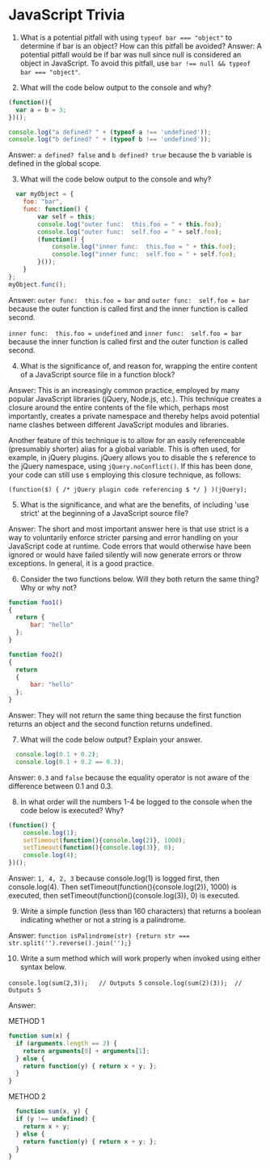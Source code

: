 # JavaScript Trivia

1. What is a potential pitfall with using `typeof bar === "object"` to determine if bar is an object? How can this pitfall be avoided?
  Answer: A potential pitfall would be if bar was null since null is considered an object in JavaScript. To avoid this pitfall, use `bar !== null && typeof bar === "object"`.

2. What will the code below output to the console and why?

``` javascript
(function(){
  var a = b = 3;
})();

console.log("a defined? " + (typeof a !== 'undefined'));
console.log("b defined? " + (typeof b !== 'undefined'));
```

  Answer: `a defined? false` and `b defined? true` because the b variable is defined in the global scope.

3. What will the code below output to the console and why?

``` javascript
  var myObject = {
    foo: "bar",
    func: function() {
        var self = this;
        console.log("outer func:  this.foo = " + this.foo);
        console.log("outer func:  self.foo = " + self.foo);
        (function() {
            console.log("inner func:  this.foo = " + this.foo);
            console.log("inner func:  self.foo = " + self.foo);
        }());
    }
};
myObject.func();
```

  Answer: `outer func:  this.foo = bar` and `outer func:  self.foo = bar` because the outer function is called first and the inner function is called second.

  `inner func:  this.foo = undefined` and `inner func:  self.foo = bar` because the inner function is called first and the outer function is called second.

4. What is the significance of, and reason for, wrapping the entire content of a JavaScript source file in a function block?

  Answer: This is an increasingly common practice, employed by many popular JavaScript libraries (jQuery, Node.js, etc.). This technique creates a closure around the entire contents of the file which, perhaps most importantly, creates a private namespace and thereby helps avoid potential name clashes between different JavaScript modules and libraries.

  Another feature of this technique is to allow for an easily referenceable (presumably shorter) alias for a global variable. This is often used, for example, in jQuery plugins. jQuery allows you to disable the `$` reference to the jQuery namespace, using `jQuery.noConflict()`. If this has been done, your code can still use `$` employing this closure technique, as follows:

  `(function($) { /* jQuery plugin code referencing $ */ } )(jQuery);`

5. What is the significance, and what are the benefits, of including 'use strict' at the beginning of a JavaScript source file?

  Answer: The short and most important answer here is that use strict is a way to voluntarily enforce stricter parsing and error handling on your JavaScript code at runtime. Code errors that would otherwise have been ignored or would have failed silently will now generate errors or throw exceptions. In general, it is a good practice.

6. Consider the two functions below. Will they both return the same thing? Why or why not?

``` javascript
function foo1()
{
  return {
      bar: "hello"
  };
}

function foo2()
{
  return
  {
      bar: "hello"
  };
}
```

  Answer: They will not return the same thing because the first function returns an object and the second function returns undefined.

7. What will the code below output? Explain your answer.

``` javascript
  console.log(0.1 + 0.2);
  console.log(0.1 + 0.2 == 0.3);
```

  Answer: `0.3` and `false` because the equality operator is not aware of the difference between 0.1 and 0.3.

8. In what order will the numbers 1-4 be logged to the console when the code below is executed? Why?

``` javascript
(function() {
    console.log(1); 
    setTimeout(function(){console.log(2)}, 1000); 
    setTimeout(function(){console.log(3)}, 0); 
    console.log(4);
})();
```

  Answer: `1, 4, 2, 3` because console.log(1) is logged first, then console.log(4). Then setTimeout(function(){console.log(2)}, 1000) is executed, then setTimeout(function(){console.log(3)}, 0) is executed.

9. Write a simple function (less than 160 characters) that returns a boolean indicating whether or not a string is a palindrome.

  Answer: `function isPalindrome(str) {return str === str.split('').reverse().join('');}`

10. Write a sum method which will work properly when invoked using either syntax below.

`console.log(sum(2,3));   // Outputs 5`
`console.log(sum(2)(3));  // Outputs 5`

  Answer:

  METHOD 1

  ``` javascript
  function sum(x) {
    if (arguments.length == 2) {
      return arguments[0] + arguments[1];
    } else {
      return function(y) { return x + y; };
    }
  }
  ```

  METHOD 2
``` javascript
  function sum(x, y) {
  if (y !== undefined) {
    return x + y;
  } else {
    return function(y) { return x + y; };
  }
}
```
